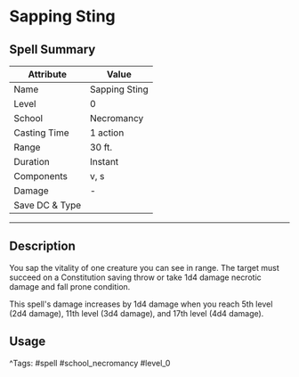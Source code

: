 # Sapping Sting

## Spell Summary

| Attribute        | Value                  |
|------------------|------------------------|
| Name             | Sapping Sting                 |
| Level            | 0                |
| School           | Necromancy          |
| Casting Time     | 1 action              |
| Range            | 30 ft.            |
| Duration         | Instant             |
| Components       | v, s             |
| Damage           | -               |
| Save DC & Type   |              |

---

## Description

You sap the vitality of one creature you can see in range. The target must succeed on a Constitution saving throw or take 1d4 damage necrotic damage and fall prone condition.

This spell's damage increases by 1d4 damage when you reach 5th level (2d4 damage), 11th level (3d4 damage), and 17th level (4d4 damage).

## Usage


^Tags: #spell #school_necromancy #level_0